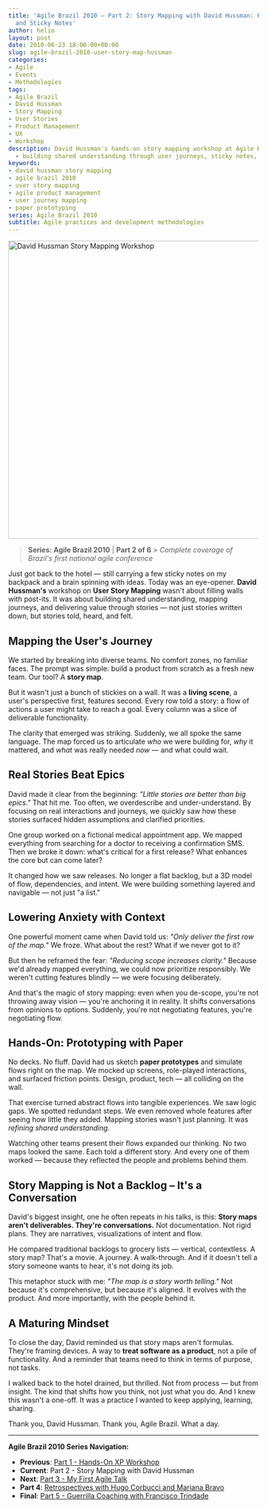 ```yaml
---
title: 'Agile Brazil 2010 – Part 2: Story Mapping with David Hussman: Purpose, Flow,
  and Sticky Notes'
author: helio
layout: post
date: 2010-06-23 18:00:00+00:00
slug: agile-brazil-2010-user-story-map-hussman
categories:
- Agile
- Events
- Methodologies
tags:
- Agile Brazil
- David Hussman
- Story Mapping
- User Stories
- Product Management
- UX
- Workshop
description: David Hussman's hands-on story mapping workshop at Agile Brazil 2010
  - building shared understanding through user journeys, sticky notes, and paper prototypes.
keywords:
- david hussman story mapping
- agile brazil 2010
- user story mapping
- agile product management
- user journey mapping
- paper prototyping
series: Agile Brazil 2010
subtitle: Agile practices and development methodologies
---
```


[<img class="aligncenter size-full wp-image-211" src="/uploads/2010/06/david-hussman-story-mapping.jpg" alt="David Hussman Story Mapping Workshop" width="800" height="600" srcset="/uploads/2010/06/david-hussman-story-mapping.jpg 800w, /uploads/2010/06/david-hussman-story-mapping.jpg 600w" sizes="(max-width: 800px) 100vw, 800px" />][1]

> **Series: Agile Brazil 2010** | **Part 2 of 6** > _Complete coverage of Brazil's first national agile conference_

Just got back to the hotel — still carrying a few sticky notes on my backpack and a brain spinning with ideas. Today was an eye-opener. **David Hussman's** workshop on **User Story Mapping** wasn't about filling walls with post-its. It was about building shared understanding, mapping journeys, and delivering value through stories — not just stories written down, but stories told, heard, and felt.

## Mapping the User's Journey

We started by breaking into diverse teams. No comfort zones, no familiar faces. The prompt was simple: build a product from scratch as a fresh new team. Our tool? A **story map**.

But it wasn't just a bunch of stickies on a wall. It was a **living scene**, a user's perspective first, features second. Every row told a story: a flow of actions a user might take to reach a goal. Every column was a slice of deliverable functionality.

The clarity that emerged was striking. Suddenly, we all spoke the same language. The map forced us to articulate _who_ we were building for, _why_ it mattered, and _what_ was really needed _now_ — and what could wait.

## Real Stories Beat Epics

David made it clear from the beginning: _"Little stories are better than big epics."_ That hit me. Too often, we overdescribe and under-understand. By focusing on real interactions and journeys, we quickly saw how these stories surfaced hidden assumptions and clarified priorities.

One group worked on a fictional medical appointment app. We mapped everything from searching for a doctor to receiving a confirmation SMS. Then we broke it down: what's critical for a first release? What enhances the core but can come later?

It changed how we saw releases. No longer a flat backlog, but a 3D model of flow, dependencies, and intent. We were building something layered and navigable — not just "a list."

## Lowering Anxiety with Context

One powerful moment came when David told us: _"Only deliver the first row of the map."_ We froze. What about the rest? What if we never got to it?

But then he reframed the fear: _"Reducing scope increases clarity."_ Because we'd already mapped everything, we could now prioritize responsibly. We weren't cutting features blindly — we were focusing deliberately.

And that's the magic of story mapping: even when you de-scope, you're not throwing away vision — you're anchoring it in reality. It shifts conversations from opinions to options. Suddenly, you're not negotiating features, you're negotiating flow.

## Hands-On: Prototyping with Paper

No decks. No fluff. David had us sketch **paper prototypes** and simulate flows right on the map. We mocked up screens, role-played interactions, and surfaced friction points. Design, product, tech — all colliding on the wall.

That exercise turned abstract flows into tangible experiences. We saw logic gaps. We spotted redundant steps. We even removed whole features after seeing how little they added. Mapping stories wasn't just planning. It was _refining shared understanding_.

Watching other teams present their flows expanded our thinking. No two maps looked the same. Each told a different story. And every one of them worked — because they reflected the people and problems behind them.

## Story Mapping is Not a Backlog – It's a Conversation

David's biggest insight, one he often repeats in his talks, is this: **Story maps aren't deliverables. They're conversations.** Not documentation. Not rigid plans. They are narratives, visualizations of intent and flow.

He compared traditional backlogs to grocery lists — vertical, contextless. A story map? That's a movie. A journey. A walk-through. And if it doesn't tell a story someone wants to hear, it's not doing its job.

This metaphor stuck with me: _"The map is a story worth telling."_ Not because it's comprehensive, but because it's aligned. It evolves with the product. And more importantly, with the people behind it.

## A Maturing Mindset

To close the day, David reminded us that story maps aren't formulas. They're framing devices. A way to **treat software as a product**, not a pile of functionality. And a reminder that teams need to think in terms of purpose, not tasks.

I walked back to the hotel drained, but thrilled. Not from process — but from insight. The kind that shifts how you think, not just what you do. And I knew this wasn't a one-off. It was a practice I wanted to keep applying, learning, sharing.

Thank you, David Hussman. Thank you, Agile Brazil. What a day.

---

**Agile Brazil 2010 Series Navigation:**

- **Previous**: [Part 1 - Hands-On XP Workshop](../2010-06-22-agile-brazil-2010-introducao-a-programacao-extrema-xp/)
- **Current**: Part 2 - Story Mapping with David Hussman
- **Next**: [Part 3 - My First Agile Talk](../2010-06-24-agile-brazil-2010-primeira-palestra/)
- **Part 4**: [Retrospectives with Hugo Corbucci and Mariana Bravo](../2010-06-25-agile-brazil-2010-retrospectives-corbucci-bravo/)
- **Final**: [Part 5 - Guerrilla Coaching with Francisco Trindade](../2010-06-25-agile-brazil-2010-guerrilla-coaching-trindade/)

[1]: /uploads/2010/06/david-hussman-story-mapping.jpg
